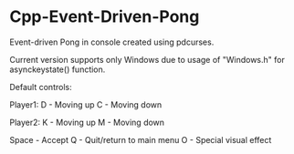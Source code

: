 # Cpp-Event-Driven-Pong

Event-driven Pong in console created using pdcurses.

Current version supports only Windows due to usage of "Windows.h" for asynckeystate() function. 

Default controls:

Player1:
  D - Moving up
  C - Moving down
  
Player2:
  K - Moving up
  M - Moving down
  
Space - Accept
Q - Quit/return to main menu
O - Special visual effect
